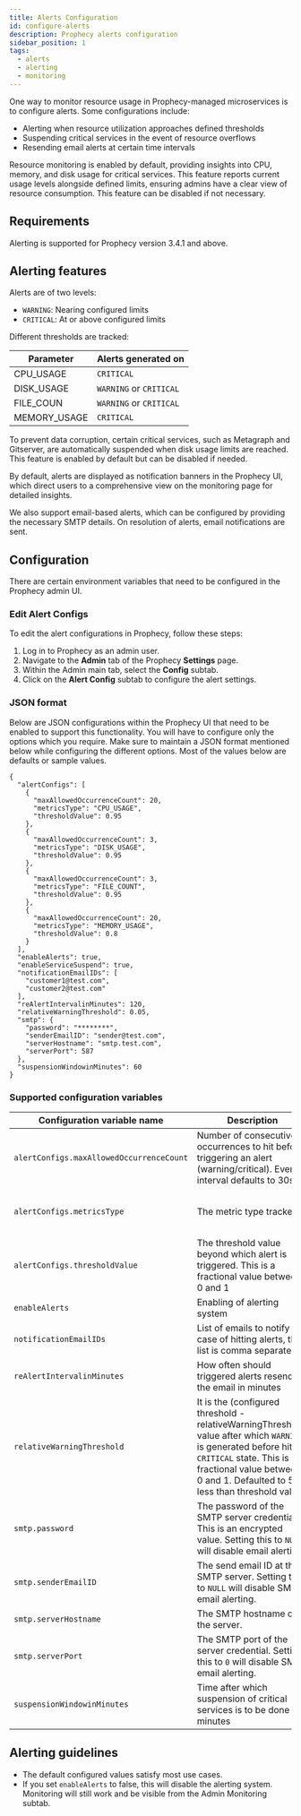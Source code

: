 ```yaml
---
title: Alerts Configuration
id: configure-alerts
description: Prophecy alerts configuration
sidebar_position: 1
tags:
  - alerts
  - alerting
  - monitoring
---
```


One way to monitor resource usage in Prophecy-managed microservices is to configure alerts. Some configurations include:

- Alerting when resource utilization approaches defined thresholds
- Suspending critical services in the event of resource overflows
- Resending email alerts at certain time intervals

Resource monitoring is enabled by default, providing insights into CPU, memory, and disk usage for critical services. This feature reports current usage levels alongside defined limits, ensuring admins have a clear view of resource consumption. This feature can be disabled if not necessary.

## Requirements

Alerting is supported for Prophecy version 3.4.1 and above.

## Alerting features

Alerts are of two levels:

- `WARNING`: Nearing configured limits
- `CRITICAL`: At or above configured limits

Different thresholds are tracked:

| Parameter    | Alerts generated on     |
| ------------ | ----------------------- |
| CPU_USAGE    | `CRITICAL`              |
| DISK_USAGE   | `WARNING` or `CRITICAL` |
| FILE_COUN    | `WARNING` or `CRITICAL` |
| MEMORY_USAGE | `CRITICAL`              |

To prevent data corruption, certain critical services, such as Metagraph and Gitserver, are automatically suspended when disk usage limits are reached. This feature is enabled by default but can be disabled if needed.

By default, alerts are displayed as notification banners in the Prophecy UI, which direct users to a comprehensive view on the monitoring page for detailed insights.

We also support email-based alerts, which can be configured by providing the necessary SMTP details. On resolution of alerts, email notifications are sent.

## Configuration

There are certain environment variables that need to be configured in the Prophecy admin UI.

### Edit Alert Configs

To edit the alert configurations in Prophecy, follow these steps:

1. Log in to Prophecy as an admin user.
1. Navigate to the **Admin** tab of the Prophecy **Settings** page.
1. Within the Admin main tab, select the **Config** subtab.
1. Click on the **Alert Config** subtab to configure the alert settings.

### JSON format

Below are JSON configurations within the Prophecy UI that need to be enabled to support this functionality. You will have to configure only the options which you require. Make sure to maintain a JSON format mentioned below while configuring the different options. Most of the values below are defaults or sample values.

```
{
  "alertConfigs": [
    {
      "maxAllowedOccurrenceCount": 20,
      "metricsType": "CPU_USAGE",
      "thresholdValue": 0.95
    },
    {
      "maxAllowedOccurrenceCount": 3,
      "metricsType": "DISK_USAGE",
      "thresholdValue": 0.95
    },
    {
      "maxAllowedOccurrenceCount": 3,
      "metricsType": "FILE_COUNT",
      "thresholdValue": 0.95
    },
    {
      "maxAllowedOccurrenceCount": 20,
      "metricsType": "MEMORY_USAGE",
      "thresholdValue": 0.8
    }
  ],
  "enableAlerts": true,
  "enableServiceSuspend": true,
  "notificationEmailIDs": [
    "customer1@test.com",
    "customer2@test.com"
  ],
  "reAlertIntervalinMinutes": 120,
  "relativeWarningThreshold": 0.05,
  "smtp": {
    "password": "********",
    "senderEmailID": "sender@test.com",
    "serverHostname": "smtp.test.com",
    "serverPort": 587
  },
  "suspensionWindowinMinutes": 60
}
```

### Supported configuration variables

| Configuration variable name              | Description                                                                                                                                                                                                                  | Default value                                                               |
| ---------------------------------------- | ---------------------------------------------------------------------------------------------------------------------------------------------------------------------------------------------------------------------------- | --------------------------------------------------------------------------- |
| `alertConfigs.maxAllowedOccurrenceCount` | Number of consecutive occurrences to hit before triggering an alert (warning/critical). Every interval defaults to 30s.                                                                                                      | `20 (or) 10mins` for CPU/Memory, `3 (or) 1.5mins` for Disk Usage/File Count |
| `alertConfigs.metricsType`               | The metric type tracked                                                                                                                                                                                                      | CPU_USAGE, DISK_USAGE, FILE_COUNT, MEMORY_USAGE                             |
| `alertConfigs.thresholdValue`            | The threshold value beyond which alert is triggered. This is a fractional value between 0 and 1                                                                                                                              | `0.8` for MEMORY_USAGE and `0.95` for others                                |
| `enableAlerts`                           | Enabling of alerting system                                                                                                                                                                                                  | `true`                                                                      |
| `notificationEmailIDs`                   | List of emails to notify in case of hitting alerts, this list is comma separated                                                                                                                                             | `[]`                                                                        |
| `reAlertIntervalinMinutes`               | How often should triggered alerts resend the email in minutes                                                                                                                                                                | `120`                                                                       |
| `relativeWarningThreshold`               | It is the (configured threshold - relativeWarningThreshold) value after which `WARNING` is generated before hitting `CRITICAL` state. This is a fractional value between 0 and 1. Defaulted to 5% less than threshold value. | `0.05`                                                                      |
| `smtp.password`                          | The password of the SMTP server credential. This is an encrypted value. Setting this to `NULL` will disable email alerting.                                                                                                  | `NULL`                                                                      |
| `smtp.senderEmailID`                     | The send email ID at the SMTP server. Setting this to `NULL` will disable SMTP email alerting.                                                                                                                               | `NULL`                                                                      |
| `smtp.serverHostname`                    | The SMTP hostname of the server.                                                                                                                                                                                             | `smtp.gmail.com`                                                            |
| `smtp.serverPort`                        | The SMTP port of the server credential. Setting this to `0` will disable SMTP email alerting.                                                                                                                                | `587`                                                                       |
| `suspensionWindowinMinutes`              | Time after which suspension of critical services is to be done in minutes                                                                                                                                                    | `60`                                                                        |

## Alerting guidelines

- The default configured values satisfy most use cases.
- If you set `enableAlerts` to false, this will disable the alerting system. Monitoring will still work and be visible from the Admin Monitoring subtab.
